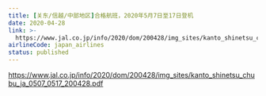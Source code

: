 ```yaml
---
title: [关东/信越/中部地区]合格航班，2020年5月7日至17日登机
date: 2020-04-28
link: >-
  https://www.jal.co.jp/info/2020/dom/200428/img_sites/kanto_shinetsu_chubu_ja_0507_0517_200428.pdf
airlineCode: japan_airlines
status: published
---
```

https://www.jal.co.jp/info/2020/dom/200428/img_sites/kanto_shinetsu_chubu_ja_0507_0517_200428.pdf